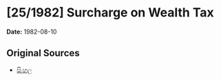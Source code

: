 # [25/1982] Surcharge on Wealth Tax

**Date:** 1982-08-10

## Original Sources

- [සිංහල](https://documents.gov.lk/view/acts/1982/8/25-1982_S.pdf)
